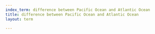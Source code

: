 ```yaml
---
index_term: difference between Pacific Ocean and Atlantic Ocean
title: difference between Pacific Ocean and Atlantic Ocean
layout: term

---
```

